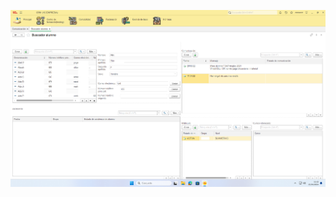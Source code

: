 ![imgtest](https://raw.githubusercontent.com/aefimovru/1c_cat/7774a9297c0a62b3d5dbf4a227276f0eec50e188/2024-04-21.png)

